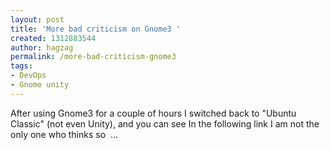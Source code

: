 ```yaml
---
layout: post
title: 'More bad criticism on Gnome3 '
created: 1312883544
author: hagzag
permalink: /more-bad-criticism-gnome3
tags:
- DevOps
- Gnome unity
---
```

<p>After using Gnome3 for a couple of hours I switched back to &quot;Ubuntu Classic&quot; (not even Unity), and you can see In the following link I am not the only one who thinks so <img alt="" src="http://www.tikalk.com/sites/all/modules/fckeditor/fckeditor/editor/images/smiley/msn/wink_smile.gif" /> ...</p>

